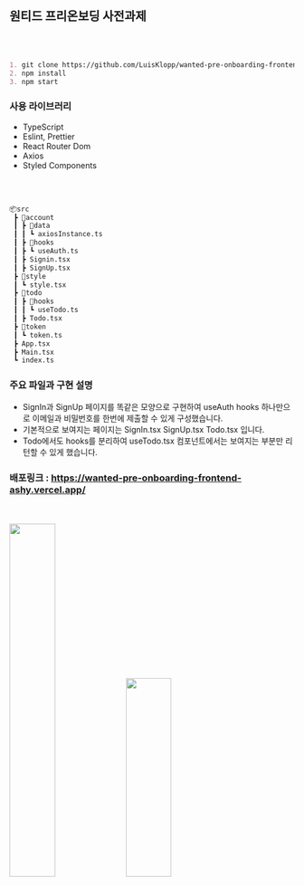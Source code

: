 ## 원티드 프리온보딩 사전과제
<br>
<br>

```md
1. git clone https://github.com/LuisKlopp/wanted-pre-onboarding-frontend.git
2. npm install
3. npm start
```

### 사용 라이브러리
* TypeScript
* Eslint, Prettier
* React Router Dom
* Axios
* Styled Components

<br>
<br>

```bash
📦src
 ┣ 📂account
 ┃ ┣ 📂data
 ┃ ┃ ┗ axiosInstance.ts
 ┃ ┣ 📂hooks
 ┃ ┣ ┗ useAuth.ts
 ┃ ┣ Signin.tsx
 ┃ ┣ SignUp.tsx
 ┣ 📂style
 ┃ ┗ style.tsx
 ┣ 📂todo
 ┃ ┣ 📂hooks
 ┃ ┃ ┗ useTodo.ts
 ┃ ┣ Todo.tsx
 ┣ 📂token
 ┃ ┗ token.ts
 ┣ App.tsx
 ┣ Main.tsx
 ┗ index.ts
```

### 주요 파일과 구현 설명
* SignIn과 SignUp 페이지를 똑같은 모양으로 구현하여 useAuth hooks 하나만으로 이메일과 비밀번호를 한번에 제출할 수 있게 구성했습니다.
* 기본적으로 보여지는 페이지는 SignIn.tsx SignUp.tsx Todo.tsx 입니다.
* Todo에서도 hooks를 분리하여 useTodo.tsx 컴포넌트에서는 보여지는 부분만 리턴할 수 있게 했습니다.

### 배포링크 : https://wanted-pre-onboarding-frontend-ashy.vercel.app/

<br>
<br>

<img src= "https://user-images.githubusercontent.com/108189281/231074381-ccb6fb9c-2bb6-4ee4-8d83-984f206dd538.gif" width="40%" height="40%">
<img src= "https://user-images.githubusercontent.com/108189281/231075537-a71be786-9879-4925-8f2f-22ffb2ee6e13.gif" width="40%" height="30%">
